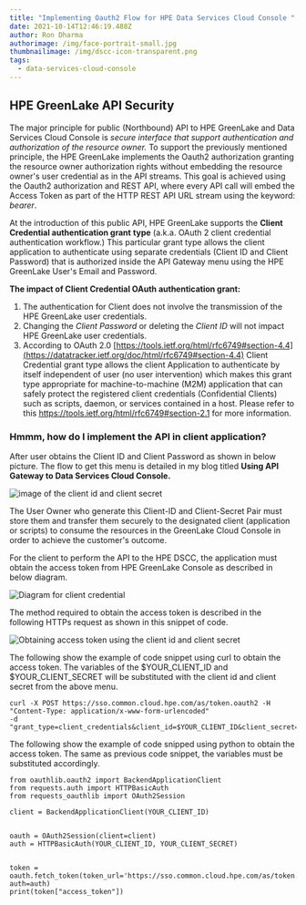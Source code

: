 ```yaml
---
title: "Implementing Oauth2 Flow for HPE Data Services Cloud Console "
date: 2021-10-14T12:46:19.488Z
author: Ron Dharma
authorimage: /img/face-portrait-small.jpg
thumbnailimage: /img/dscc-icon-transparent.png
tags:
  - data-services-cloud-console
---
```

## HPE GreenLake API Security

The major principle for public (Northbound) API to HPE GreenLake and Data Services Cloud Console is *secure interface that support authentication and authorization of the resource owner.* To support the previously mentioned principle, the HPE GreenLake implements the Oauth2 authorization granting the resource owner authorization rights without embedding the resource owner's user credential as in the API streams. This goal is achieved using the Oauth2 authorization and REST API, where every API call will embed the Access Token as part of the HTTP REST API URL stream using the keyword: *bearer*.

At the introduction of this public API, HPE GreenLake supports the **Client Credential authentication grant** **type** (a.k.a. OAuth 2 client credential authentication workflow.) This particular grant type allows the client application to authenticate using separate credentials (Client ID and Client Password) that is authorized inside the API Gateway menu using the HPE GreenLake User's Email and Password.

**The impact of Client Credential OAuth authentication grant:**

1. The authentication for Client does not involve the transmission of the HPE GreenLake user credentials.
2. Changing the *Client Password* or deleting the *Client ID* will not impact HPE GreenLake user credentials.
3. According to OAuth 2.0 [https://tools.ietf.org/html/rfc6749#section-4.4](https://datatracker.ietf.org/doc/html/rfc6749#section-4.4) Client Credential grant type allows the client Application to authenticate by itself independent of user (no user intervention) which makes this grant type appropriate for machine-to-machine (M2M) application that can safely protect the registered client credentials (Confidential Clients) such as scripts, daemon, or services contained in a host. Please refer to this [](https://tools.ietf.org/html/rfc6749#section-2.1)<https://tools.ietf.org/html/rfc6749#section-2.1> for more information.

### Hmmm, how do I implement the API in client application?

After user obtains the Client ID and Client Password as shown in below picture. The flow to get this menu is detailed in my blog titled **Using API Gateway to Data Services Cloud Console.**

![image of the client id and client secret](/img/credentials-created-client.png "Client Credentials")

The User Owner who generate this Client-ID and Client-Secret Pair must store them and transfer them securely to the designated client (application or scripts) to consume the resources in the GreenLake Cloud Console in order to achieve the customer's outcome. 

For the client to perform the API to the HPE DSCC, the application must obtain the access token from HPE GreenLake Console as described in below diagram. 

![Diagram for client credential ](/img/client-credential-access-token.png "Client Credential")

The method required to obtain the access token is described in the following HTTPs request as shown in this snippet of code. 

![](/img/https-url-client-credential.png "Obtaining access token using the client id and client secret")

The following show the example of code snippet using curl to obtain the access token. The variables of the $YOUR_CLIENT_ID and $YOUR_CLIENT_SECRET will be substituted with the client id and client secret from the above menu.

```
curl -X POST https://sso.common.cloud.hpe.com/as/token.oauth2 -H         
"Content-Type: application/x-www-form-urlencoded"         
-d "grant_type=client_credentials&client_id=$YOUR_CLIENT_ID&client_secret=$YOUR_CLIENT_SECRET"
```

The following show the example of code snipped using python to obtain the access token. The same as previous code snippet, the variables must be substituted accordingly.

```
from oauthlib.oauth2 import BackendApplicationClient       
from requests.auth import HTTPBasicAuth       
from requests_oauthlib import OAuth2Session       

client = BackendApplicationClient(YOUR_CLIENT_ID)       

      
oauth = OAuth2Session(client=client)       
auth = HTTPBasicAuth(YOUR_CLIENT_ID, YOUR_CLIENT_SECRET)       

      
token = oauth.fetch_token(token_url='https://sso.common.cloud.hpe.com/as/token.oauth2', auth=auth)       
print(token["access_token"])
```